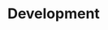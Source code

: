 ---
layout: category
title: Development
category: development
permalink: /categories/development/
--- 